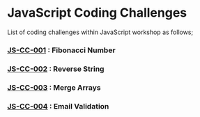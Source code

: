 # JavaScript Coding Challenges

List of coding challenges within JavaScript workshop as follows;

### [JS-CC-001](./cc-001) : Fibonacci Number

### [JS-CC-002](./cc-002) : Reverse String

### [JS-CC-003](./cc-003) : Merge Arrays

### [JS-CC-004](./cc-004) : Email Validation